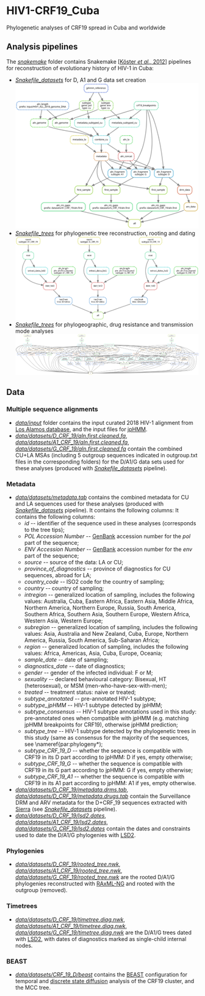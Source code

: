 # HIV1-CRF19_Cuba
Phylogenetic analyses of CRF19 spread in Cuba and worldwide

## Analysis pipelines

The [*snakemake*](snakemake) folder contains Snakemake [[Köster *et al.*, 2012](https://doi.org/10.1093/bioinformatics/bts480)] pipelines
for reconstruction of evolutionary history of HIV-1 in Cuba:
* [*Snakefile_datasets*](snakemake/Snakefile_datasets) for D, A1 and G data set creation
![pipeline visualisation](snakemake/pipeline_datasets.svg)
* [*Snakefile_trees*](snakemake/Snakefile_trees) for phylogenetic tree reconstruction, rooting and dating
![pipeline visualisation](snakemake/pipeline_trees.svg)
* [*Snakefile_trees*](snakemake/Snakefile_acr) for phylogeographic, drug resistance and transmission mode analyses
![pipeline visualisation](snakemake/pipeline_acr.svg)

## Data
### Multiple sequence alignments
* [*data/input*](data/input) folder contains the input curated 2018 HIV-1 alignment from [Los Alamos database](https://www.hiv.lanl.gov/content/sequence/NEWALIGN/align.html),
and the input files for [jpHMM](http://jphmm.gobics.de/).
* [*data/datasets/D_CRF_19/aln.first.cleaned.fa*](data/datasets/D_CRF_19/aln.first.cleaned.fa), 
[*data/datasets/A1_CRF_19/aln.first.cleaned.fa*](data/datasets/A1_CRF_19/aln.first.cleaned.fa), 
[*data/datasets/G_CRF_19/aln.first.cleaned.fa*](data/datasets/G_CRF_19/aln.first.cleaned.fa) contain the combined CU+LA MSAs (including 5 outgroup sequences indicated in outgroup.txt files in the corresponding folders) for the D/A1/G data sets used for these analyses (produced with [*Snakefile_datasets*](snakemake/Snakefile_datasets) pipeline).
### Metadata
* [*data/datasets/metadata.tab*](data/datasets/metadata.tab) contains the combined metadata for CU and LA sequences used for these analyses (produced with [*Snakefile_datasets*](snakemake/Snakefile_datasets) pipeline). It contains the following columns:
It contains the following columns:
	* *id* -- identifier of the sequence used in these analyses (corresponds to the tree tips);
	* *POL Accession Number* -- [GenBank](https://www.ncbi.nlm.nih.gov/genbank/) accession number for the *pol* part of the sequence;
	* *ENV Accession Number* -- [GenBank](https://www.ncbi.nlm.nih.gov/genbank/) accession number for the *env* part of the sequence;
	* *source* -- source of the data: LA or CU;
	* *province\_of\_diagnostics* -- province of diagnostics for CU sequences, abroad for LA;
	* *country\_code* -- ISO2 code for the country of sampling;
	* *country* -- country of sampling;
	* *intregion* -- generalized location of sampling, includes the following values: Australia, Cuba, Eastern Africa, Eastern Asia, Middle Africa, Northern America, Northern Europe, Russia, South America, Southern Africa, Southern Asia, Southern Europe, Western Africa, Western Asia, Western Europe;
	* *subregion* -- generalized location of sampling, includes the following values: Asia, Australia and New Zealand, Cuba, Europe, Northern America, Russia, South America, Sub-Saharan Africa; 
	* *region* -- generalized location of sampling, includes the following values: Africa, Americas, Asia, Cuba, Europe, Oceania;	
	* *sample\_date* -- date of sampling;
	* *diagnostics\_date* -- date of diagnostics;
	* *gender* -- gender of the infected individual: F or M;
	* *sexuality*	-- declared behavioural category: Bisexual, HT (heterosexual), or MSM (men-who-have-sex-with-men);
	* *treated* -- treatment status: naive or treated;
	* *subtype\_annotated* -- pre-annotated HIV-1 subtype;
	* *subtype\_jpHMM* -- HIV-1 subtype detected by jpHMM;
	* *subtype\_consensus* -- HIV-1 subtype annotations used in this study: pre-annotated ones when compatible with jpHMM (e.g. matching jpHMM breakpoints for CRF19), otherwise jpHMM prediction;
	* *subtype\_tree* -- HIV-1 subtype detected by the phylogenetic trees in this study (same as consensus for the majority of the sequences, see \nameref{par:phylogeny*);
	* *subtype\_CRF\_19\_D* -- whether the sequence is compatible with CRF19 in its D part according to jpHMM: D if yes, empty otherwise;
	* *subtype\_CRF\_19\_G* -- whether the sequence is compatible with CRF19 in its G part according to jpHMM: G if yes, empty otherwise;
	* *subtype\_CRF\_19\_A1* -- whether the sequence is compatible with CRF19 in its A1 part according to jpHMM: A1 if yes, empty otherwise.
* [*data/datasets/D_CRF_19/metadata.drms.tab*](data/datasets/D_CRF_19/metadata.drms.tab), [*data/datasets/D_CRF_19/metadata.drugs.tab*](data/datasets/D_CRF_19/metadata.drugs.tab) contain the Surveillance DRM and ARV metadata for the D+CRF_19 sequences 
extracted with [Sierra](https://hivdb.stanford.edu/page/webservice/) (see [*Snakefile_datasets*](snakemake/Snakefile_datasets) pipeline).
* [*data/datasets/D_CRF_19/lsd2.dates*](data/datasets/D_CRF_19/lsd2.dates), 
[*data/datasets/A1_CRF_19/lsd2.dates*](data/datasets/A1_CRF_19/lsd2.dates), 
[*data/datasets/G_CRF_19/lsd2.dates*](data/datasets/G_CRF_19/lsd2.dates) contain the dates and constraints used to date the D/A1/G phylogenies with [LSD2](https://github.com/tothuhien/lsd2).

### Phylogenies
* [*data/datasets/D_CRF_19/rooted_tree.nwk*](data/datasets/D_CRF_19/rooted_tree.nwk), 
[*data/datasets/A1_CRF_19/rooted_tree.nwk*](data/datasets/A1_CRF_19/rooted_tree.nwk), 
[*data/datasets/G_CRF_19/rooted_tree.nwk*](data/datasets/G_CRF_19/rooted_tree.nwk) are the rooted D/A1/G phylogenies reconstructed with [RAxML-NG](https://github.com/amkozlov/raxml-ng) and rooted with the outgroup (removed).


### Timetrees
* [*data/datasets/D_CRF_19/timetree.diag.nwk*](data/datasets/D_CRF_19/timetree.diag.nwk), 
[*data/datasets/A1_CRF_19/timetree.diag.nwk*](data/datasets/A1_CRF_19/timetree.diag.nwk), 
[*data/datasets/G_CRF_19/timetree.diag.nwk*](data/datasets/G_CRF_19/timetree.diag.nwk) are the D/A1/G trees dated with [LSD2](https://github.com/tothuhien/lsd2), with dates of diagnostics marked as single-child internal nodes.


### BEAST
* [*data/datasets/CRF_19_D/beast*](data/datasets/CRF_19_D/beast) contains the [BEAST](https://beast.community/index.html) configuration for temporal and [discrete state diffusion](https://beast.community/workshop_discrete_diffusion) analysis of the CRF19 cluster, and the MCC tree.

